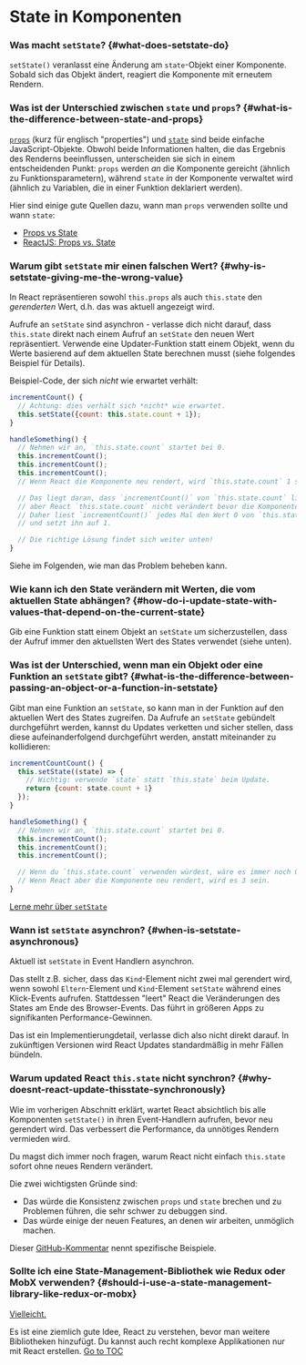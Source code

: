 
# State in Komponenten


### Was macht `setState`? {#what-does-setstate-do}

`setState()` veranlasst eine Änderung am `state`-Objekt einer Komponente. Sobald sich das Objekt ändert, reagiert die Komponente mit erneutem Rendern.

### Was ist der Unterschied zwischen `state` und `props`? {#what-is-the-difference-between-state-and-props}

[`props`](./components-and-props.html) (kurz für englisch "properties") und [`state`](./state-and-lifecycle.html) sind beide einfache JavaScript-Objekte. Obwohl beide Informationen halten, die das Ergebnis des Renderns beeinflussen, unterscheiden sie sich in einem entscheidenden Punkt: `props` werden *an* die Komponente gereicht (ähnlich zu Funktionsparametern), während `state` *in* der Komponente verwaltet wird (ähnlich zu Variablen, die in einer Funktion deklariert werden).

Hier sind einige gute Quellen dazu, wann man `props` verwenden sollte und wann `state`:
* [Props vs State](https://github.com/uberVU/react-guide/blob/master/props-vs-state.md)
* [ReactJS: Props vs. State](https://lucybain.com/blog/2016/react-state-vs-pros/)

### Warum gibt `setState` mir einen falschen Wert? {#why-is-setstate-giving-me-the-wrong-value}

In React repräsentieren sowohl `this.props` als auch `this.state` den *gerenderten* Wert, d.h. das was aktuell angezeigt wird.

Aufrufe an  `setState` sind asynchron - verlasse dich nicht darauf, dass `this.state` direkt nach einem Aufruf an `setState` den neuen Wert repräsentiert. Verwende eine Updater-Funktion statt einem Objekt, wenn du Werte basierend auf dem aktuellen State berechnen musst (siehe folgendes Beispiel für Details).

Beispiel-Code, der sich *nicht* wie erwartet verhält:

```jsx
incrementCount() {
  // Achtung: dies verhält sich *nicht* wie erwartet.
  this.setState({count: this.state.count + 1});
}

handleSomething() {
  // Nehmen wir an, `this.state.count` startet bei 0.
  this.incrementCount();
  this.incrementCount();
  this.incrementCount();
  // Wenn React die Komponente neu rendert, wird `this.state.count` 1 sein, obwohl du 3 erwartest.

  // Das liegt daran, dass `incrementCount()` von `this.state.count` liest,
  // aber React `this.state.count` nicht verändert bevor die Komponente neu gerendert wird.
  // Daher liest `incrementCount()` jedes Mal den Wert 0 von `this.state.count`,
  // und setzt ihn auf 1.

  // Die richtige Lösung findet sich weiter unten!
}
```

Siehe im Folgenden, wie man das Problem beheben kann.

### Wie kann ich den State verändern mit Werten, die vom aktuellen State abhängen? {#how-do-i-update-state-with-values-that-depend-on-the-current-state}

Gib eine Funktion statt einem Objekt an `setState` um sicherzustellen, dass der Aufruf immer den aktuellsten Wert des States verwendet (siehe unten). 

### Was ist der Unterschied, wenn man ein Objekt oder eine Funktion an `setState` gibt? {#what-is-the-difference-between-passing-an-object-or-a-function-in-setstate}

Gibt man eine Funktion an `setState`, so kann man in der Funktion auf den aktuellen Wert des States zugreifen. Da Aufrufe an `setState` gebündelt durchgeführt werden, kannst du Updates verketten und sicher stellen, dass diese aufeinanderfolgend durchgeführt werden, anstatt miteinander zu kollidieren:

```jsx
incrementCountCount() {
  this.setState((state) => {
    // Wichtig: verwende `state` statt `this.state` beim Update.
    return {count: state.count + 1}
  });
}

handleSomething() {
  // Nehmen wir an, `this.state.count` startet bei 0.
  this.incrementCount();
  this.incrementCount();
  this.incrementCount();

  // Wenn du `this.state.count` verwenden würdest, wäre es immer noch 0.
  // Wenn React aber die Komponente neu rendert, wird es 3 sein.
}
```

[Lerne mehr über `setState`](./react-component.html#setstate)

### Wann ist `setState` asynchron? {#when-is-setstate-asynchronous}

Aktuell ist `setState` in Event Handlern asynchron.

Das stellt z.B. sicher, dass das `Kind`-Element nicht zwei mal gerendert wird, wenn sowohl `Eltern`-Element und `Kind`-Element `setState` während eines Klick-Events aufrufen. Stattdessen "leert" React die Veränderungen des States am Ende des Browser-Events. Das führt in größeren Apps zu signifikanten Performance-Gewinnen.

Das ist ein Implementierungdetail, verlasse dich also nicht direkt darauf. In zukünftigen Versionen wird React Updates standardmäßig in mehr Fällen bündeln.

### Warum updated React `this.state` nicht synchron? {#why-doesnt-react-update-thisstate-synchronously}

Wie im vorherigen Abschnitt erklärt, wartet React absichtlich bis alle Komponenten `setState()` in ihren Event-Handlern aufrufen, bevor neu gerendert wird. Das verbessert die Performance, da unnötiges Rendern vermieden wird.

Du magst dich immer noch fragen, warum React nicht einfach `this.state` sofort ohne neues Rendern verändert.

Die zwei wichtigsten Gründe sind:

* Das würde die Konsistenz zwischen `props` und `state` brechen und zu Problemen führen, die sehr schwer zu debuggen sind.
* Das würde einige der neuen Features, an denen wir arbeiten, unmöglich machen.

Dieser [GitHub-Kommentar](https://github.com/facebook/react/issues/11527#issuecomment-360199710) nennt spezifische Beispiele.

### Sollte ich eine State-Management-Bibliothek wie Redux oder MobX verwenden? {#should-i-use-a-state-management-library-like-redux-or-mobx}

[Vielleicht.](https://redux.js.org/faq/general#when-should-i-use-redux)

Es ist eine ziemlich gute Idee, React zu verstehen, bevor man weitere Bibliotheken hinzufügt. Du kannst auch recht komplexe Applikationen nur mit React erstellen.
<span style="float: footnote;"><a href="./index.html#toc">Go to TOC</a></span>
